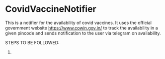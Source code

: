 # CovidVaccineNotifier
This is a notifier for the availability of covid vaccines. It uses the official government website https://www.cowin.gov.in/ to track the availability in a given pincode and sends notification to the user via telegram on availability.


STEPS TO BE FOLLOWED:

1.
